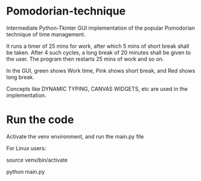 # Pomodorian-technique

Intermediate Python-Tkinter GUI implementation of the popular Pomodorian technique of time management.

It runs a timer of 25 mins for work, after which 5 mins of short break shall be taken. After 4 such cycles, a long break of 20 minutes shall be given to the user. The program then restarts 25 mins of work and so on.

In the GUI, green shows Work time, Pink shows short break, and Red shows long break.


Concepts like DYNAMIC TYPING, CANVAS WIDGETS, etc are used in the implementation.


# Run the code

Activate the venv environment, and run the main.py file

For Linux users:

source venv/bin/activate

python main.py
